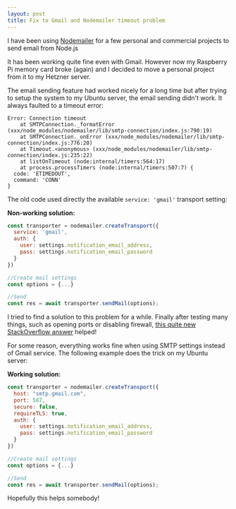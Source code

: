 ```yaml
---
layout: post
title: Fix to Gmail and Nodemailer timeout problem
---
```


I have been using [Nodemailer](https://nodemailer.com/about/) for a few personal and commercial projects to send email from Node.js

It has been working quite fine even with Gmail. However now my Raspberry Pi memory card broke (again) and I decided to move a personal project from it to my Hetzner server. 

The email sending feature had worked nicely for a long time but after trying to setup the system to my Ubuntu server, the email sending didn't work. It always faulted to a timeout error:

```
Error: Connection timeout
    at SMTPConnection._formatError (xxx/node_modules/nodemailer/lib/smtp-connection/index.js:790:19)
    at SMTPConnection._onError (xxx/node_modules/nodemailer/lib/smtp-connection/index.js:776:20)
    at Timeout.<anonymous> (xxx/node_modules/nodemailer/lib/smtp-connection/index.js:235:22)
    at listOnTimeout (node:internal/timers:564:17)
    at process.processTimers (node:internal/timers:507:7) {
  code: 'ETIMEDOUT',
  command: 'CONN'
}
```

The old code used directly the available `service: 'gmail'` transport setting:

**Non-working solution:**
```js
const transporter = nodemailer.createTransport({
  service: 'gmail',
  auth: {
    user: settings.notification_email_address,
    pass: settings.notification_email_password
  }
})

//Create mail settings
const options = {...}

//Send 
const res = await transporter.sendMail(options);
``` 

I tried to find a solution to this problem for a while. Finally after testing many things, such as opening ports or disabling firewall, [this quite new StackOverflow answer](https://stackoverflow.com/a/73996385/8140625) helped!

For some reason, everything works fine when using SMTP settings instead of Gmail service. The following example does the trick on my Ubuntu server:

**Working solution:**
```js
const transporter = nodemailer.createTransport({
  host: "smtp.gmail.com",
  port: 587,
  secure: false,
  requireTLS: true,
  auth: {
    user: settings.notification_email_address,
    pass: settings.notification_email_password
  }
})

//Create mail settings
const options = {...}

//Send 
const res = await transporter.sendMail(options);
```

Hopefully this helps somebody!